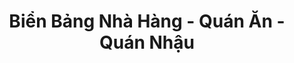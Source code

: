 ---
layout: "category-page"
title: "Biển Bảng Nhà Hàng - Quán Ăn - Quán Nhậu"
description: "Tải miễn phí file đồ hoạ vector Biển Bảng Nhà Hàng - Quán Ăn - Quán Nhậu png jpg pdf ai crd..."
permalink: "/category/bien-bang-nha-hang-quan-an-quan-nhau/"
image: "/assets/images/affiliates.jpg"
color: "#121826"
---
